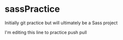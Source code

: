 # sassPractice
Initially git practice but will ultimately be a Sass project


I'm editing this line to practice push pull
